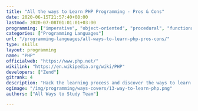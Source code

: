 ```yaml
---
title: "All the ways to Learn PHP Programming - Pros & Cons"
date: 2020-06-15T21:57:40+08:00
lastmod: 2020-07-08T01:01:01+03:00
programming: ["imperative", "object-oriented", "procedural", "functional", "reflective"]
categories: ["Programming Languages"]
url: "/programming-languages/all-ways-to-learn-php-pros-cons/"
type: skills
layout: programming
name: "PHP"
officialweb: "https://www.php.net/"
wikilink: "https://en.wikipedia.org/wiki/PHP"
developers: ["Zend"]
gitrank: 4
description: "Hack the learning process and discover the ways to learn PHP programming easier with their pros and cons suggested for any level from beginner to professional."
ogimage: "/img/programming/ways-covers/13-way-to-learn-php.png"
authors: ["All Ways to Study Team"]

---
```


